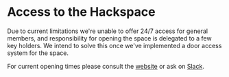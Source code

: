 # Access to the Hackspace

Due to current limitations we're unable to offer 24/7 access for general members, and responsibility for opening the space is delegated to a few key holders. We intend to solve this once we've implemented a door access system for the space.

For current opening times please consult the [website](https://leighhack.org) or ask on [Slack](https://join.slack.com/t/leighhack/shared_invite/enQtNDYzMjEyMDMxNDExLTE1MWY5N2IwMzdhMzQ0ZWFiNDkyNzJmMGM1ZmFkODcwMGM5ODFmYmI4MjhmM2JiMWEyY2E3NTRjMTQzMzljZWU).
